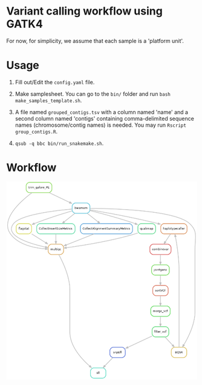 # Variant calling workflow using GATK4

For now, for simplicity, we assume that each sample is a 'platform unit'.

# Usage

1. Fill out/Edit the `config.yaml` file.

2. Make samplesheet. You can go to the `bin/` folder and run `bash make_samples_template.sh`.

3. A file named `grouped_contigs.tsv` with a column named 'name' and a second column named 'contigs' containing comma-delimited sequence names (chromosome/contig names) is needed. You may run `Rscript group_contigs.R`.

4. `qsub -q bbc bin/run_snakemake.sh`. 

# Workflow

![Workflow](./logs/rulegraph.png) 
